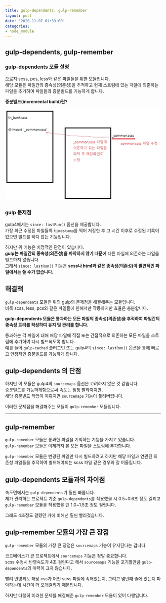 ```yaml
---
title: gulp-dependents, gulp-remember
layout: post
date: '2020-11-07 01:33:00'
categories:
- node_module
---
```


## gulp-dependents, gulp-remember

### gulp-dependents 모듈 설명

오로지 scss, pcs, less와 같은 파일들을 위한 모듈입니다.  
해당 모듈은 파일간의 종속성(의존성)을 추적하고 현재 스트림에 있는 파일에 의존하는 파일을 추가하여 파일들의 증분빌드를 가능하게 합니다.

**증분빌드(incremental build)란?**

![](/static/img/module/issue18.jpg)

### gulp 문제점

gulp4에서는 `since: lastRun()` 옵션을 제공합니다.  
가장 최근 수정된 파일들의 `timestamp`를 찍어 저장한 후 그 시간 이후로 수정된 기록이 없으면 빌드를 하지 않는 기능입니다.  

하지만 위 기능은 치명적인 단점이 있습니다.  
**gulp는 파일간의 종속성(의존성)을 파악하지 않기 때문에** 다른 파일에 의존하는 파일을 빌드하지 않습니다.  
그래서 `since: lastRun()` 기능은 **scss나 html과 같은 종속성(의존성)이 필연적인 파일에서는 쓸 수가 없습니다.**

## 해결책

`gulp-dependents` 모듈은 위의 gulp의 문제점을 해결해주는 모듈입니다.  
비록 scss, less, pcs와 같은 파일들에 한해서만 작동하지만 효율은 충분합니다.

**gulp-dependents 모듈은 통과하는 모든 파일의 종속성(의존성)을 추적하여 파일간의 종속성 트리를 작성하여 유지 및 관리를 합니다.**

통과하는 각 파일에 대해 해당 파일에 직접 또는 간접적으로 의존하는 모든 파일을 스트림에 추가하여 다시 빌드되도록 합니다.  
예를 들어 `gulp-cached` 플러그인 또는 gulp4의 `since: lastRun()` 옵션을 통해 빠르고 안정적인 증분빌드를 가능하게 합니다.

## gulp-dependents 의 단점

하지만 이 모듈은 gulp4의 `sourcemaps` 옵션은 고려하지 않은 것 같습니다.  
증분빌드를 가능하게함으로써 속도는 엄청 빨라지지만,  
해당 증분빌드 작업이 이뤄지면 `sourcemaps` 기능이 풀려버립니다.

이러한 문제점을 해결해주는 모듈이 `gulp-remember` 모듈입니다.

---

## gulp-remember

`gulp-remember` 모듈은 통과한 파일을 기억하는 기능을 가지고 있습니다.  
`gulp-remember` 모듈은 이제까지 본 모든 파일을 스트림에 추가합니다.

`gulp-remember` 모듈은 변경된 파일만 다시 빌드하려고 하지만 해당 파일과 연관된 의존성 파일들을 추적하여 빌드해야되는 scss 파일 같은 경우와 잘 어울립니다.

## gulp-dependents 모듈과의 차이점

속도면에서는 `gulp-dependents`가 훨씬 빠릅니다.  
제가 관리하는 프로젝트 기준 `gulp-dependents`를 적용했을 시 0.5~0.6초 정도 걸리고 `gulp-remember` 모듈을 적용했을 땐 1.0~1.5초 정도 걸립니다.

그래도 4초정도 걸렸던 거에 비해선 훨씬 빨라졌습니다.

## gulp-remember 모듈의 가장 큰 장점

`gulp-remember` 모듈의 가장 큰 장점은 `sourcemaps` 기능이 유지된다는 겁니다.

코드베이스가 큰 프로젝트에서 `sourcemaps` 기능은 정말 중요합니다.  
scss 수정시 반영속도가 4초 걸린다고 해서 `sourcemaps` 기능을 포기할만큼 `gulp-dependents`의 매력이 크지 않습니다.

빨리 반영되도 해당 css가 어떤 scss 파일에 속해있는지, 그리고 몇번째 줄에 있는지 파악하는데 시간이 더 오래걸리기 때문입니다.

하지만 다행히 이러한 문제를 해결해준 `gulp-remember` 모듈이 있어 다행입니다.